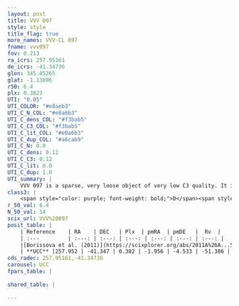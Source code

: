 ```yaml
---
layout: post
title: VVV 097
style: style
title_flag: true
more_names: VVV-CL 097
fname: vvv097
fov: 0.213
ra_icrs: 257.95161
de_icrs: -41.34736
glon: 345.85265
glat: -1.13896
r50: 6.4
plx: 0.3823
UTI: "0.05"
UTI_COLOR: "#e8aeb3"
UTI_C_N_COL: "#e0a6b3"
UTI_C_dens_COL: "#f3bab5"
UTI_C_C3_COL: "#f3bab5"
UTI_C_lit_COL: "#e0a6b3"
UTI_C_dup_COL: "#a6cab9"
UTI_C_N: 0.0
UTI_C_dens: 0.12
UTI_C_C3: 0.12
UTI_C_lit: 0.0
UTI_C_dup: 1.0
UTI_summary: |
    VVV 097 is a sparse, very loose object of very low C3 quality. It is rarely studied in the literature, with no articles listed in the last 14 years.<br><br><span style="color: #99180f; font-weight: bold;">Warning: </span>contains less than 25 stars with <i>P>0.5</i> estimated.
class3: |
    <span style="color: purple; font-weight: bold;">D</span><span style="color: red; font-weight: bold;">C</span>
r_50_val: 6.4
N_50_val: 14
scix_url: VVV%20097
posit_table: |
    | Reference    | RA    | DEC   | Plx  | pmRA  | pmDE   |  Rv  |
    | :---         | :---: | :---: | :---: | :---: | :---: | :---: |
    |[Borissova et al. (2011)](https://scixplorer.org/abs/2011A%26A...532A.131B) | 257.942 | -41.304 | -- | -- | -- | -- |
    | **UCC** |257.952 | -41.347 | 0.382 | -1.956 | -4.533 | -51.386 | 
cds_radec: 257.95161,-41.34736
carousel: UCC
fpars_table: |
    
shared_table: |
    
---
```

